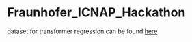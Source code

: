 # Fraunhofer_ICNAP_Hackathon

dataset for transformer regression can be found [here](https://www.kaggle.com/datasets/vinayak123tyagi/milling-data-set-prognostic-data)
